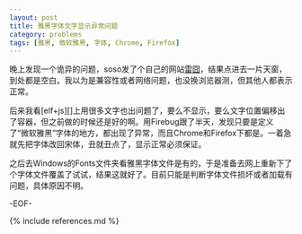 ```yaml
---
layout: post
title: 雅黑字体文字显示异常问题
category: problems
tags: [雅黑, 微软雅黑, 字体, Chrome, Firefox]
---
```


晚上发现一个诡异的问题，soso发了个自己的网站[雷囧](http://leijiong.com/)，结果点进去一片天窗，到处都是空白。我以为是兼容性或者网络问题，也没换浏览器测，但其他人都表示正常。

后来我看[elf+js][]上用很多文字也出问题了，要么不显示，要么文字位置偏移出了容器，但之前做的时候还是好的啊。用Firebug跟了半天，发现只要是定义了“微软雅黑”字体的地方，都出现了异常，而且Chrome和Firefox下都是。一着急就先把字体改回宋体，丑就丑点了，显示正常必须保证。

之后去Windows的Fonts文件夹看雅黑字体文件是有的，于是准备去网上重新下了个字体文件覆盖了试试，结果这就好了。目前只能是判断字体文件损坏或者加载有问题，具体原因不明。

-EOF-

{% include references.md %}
